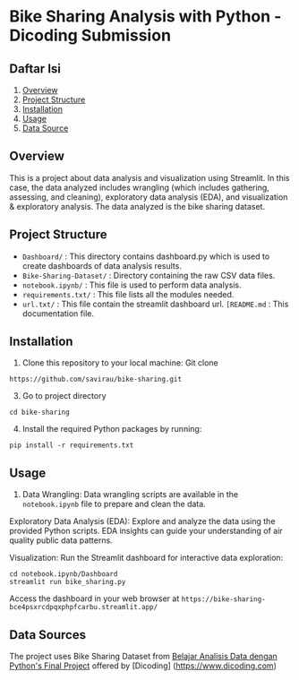 # Bike Sharing Analysis with Python - Dicoding Submission
## Daftar Isi
1. [Overview](#Overview)
2. [Project Structure](#ProjectStucture)
3. [Installation](#Installation)
4. [Usage](#Usage)
5. [Data Source](#Installation)
 ## Overview 
This is a project about data analysis and visualization using Streamlit. In this case, the data analyzed includes wrangling (which includes gathering, assessing, and cleaning), exploratory data analysis (EDA), and visualization & exploratory analysis. The data analyzed is the bike sharing dataset.

## Project Structure
- ```Dashboard/``` : This directory contains dashboard.py which is used to create dashboards of data analysis results.
- ```Bike-Sharing-Dataset/``` : Directory containing the raw CSV data files.
- ```notebook.ipynb/``` : This file is used to perform data analysis.
- ```requirements.txt/``` : This file lists all the modules needed.
- ```url.txt/``` : This file contain the streamlit dashboard url. 
  ```[README.md``` : This documentation file.

## Installation
1. Clone this repository to your local machine:
Git clone
```
https://github.com/savirau/bike-sharing.git
```
3. Go to project directory
```
cd bike-sharing
```
4. Install the required Python packages by running:
```
pip install -r requirements.txt
```

## Usage
1. Data Wrangling: Data wrangling scripts are available in the ```notebook.ipynb``` file to prepare and clean the data.

Exploratory Data Analysis (EDA): Explore and analyze the data using the provided Python scripts. EDA insights can guide your understanding of air quality public data patterns.

Visualization: Run the Streamlit dashboard for interactive data exploration:
```
cd notebook.ipynb/Dashboard
streamlit run bike_sharing.py
```

Access the dashboard in your web browser at ```https://bike-sharing-bce4psxrcdpqxphpfcarbu.streamlit.app/ ```

## Data Sources
The project uses Bike Sharing Dataset from [Belajar Analisis Data dengan Python's Final Project](https://www.kaggle.com/datasets/lakshmi25npathi/bike-sharing-dataset) offered by [Dicoding] (https://www.dicoding.com)

